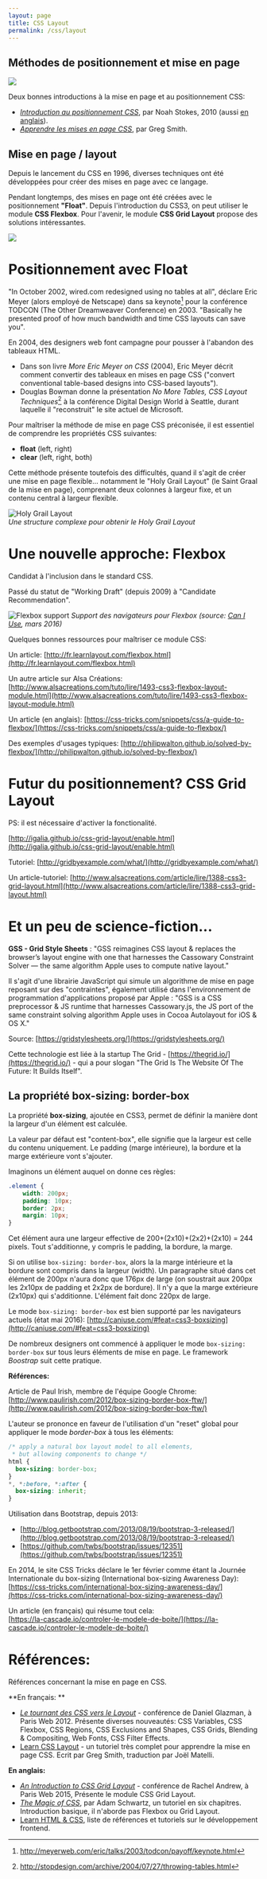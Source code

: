 ```yaml
---
layout: page
title: CSS Layout
permalink: /css/layout
---
```


Méthodes de positionnement et mise en page
----------

![](/cours-web/cours-css/img/stores-css.gif)

Deux bonnes introductions à la mise en page et au positionnement CSS:

* *[Introduction au positionnement CSS](http://www.pompage.net/traduction/introduction-au-positionnement-css)*, par Noah Stokes, 2010 (aussi [en anglais](http://alistapart.com/article/css-positioning-101)).
* *[Apprendre les mises en page CSS](http://fr.learnlayout.com/)*, par Greg Smith.

Mise en page / layout
----------

Depuis le lancement du CSS en 1996, diverses techniques ont été développées pour créer des mises en page avec ce langage.

Pendant longtemps, des mises en page ont été créées avec le positionnement **"Float"**. Depuis l'introduction du CSS3, on peut utiliser le module **CSS Flexbox**. Pour l'avenir, le module **CSS Grid Layout** propose des solutions intéressantes.

![](/cours-web/cours-css/img/Strips-Vieux-coder-VS-jeune-codeur.jpg)

Positionnement avec Float
===

"In October 2002, wired.com redesigned using no tables at all", déclare Eric Meyer (alors employé de Netscape) dans sa keynote[^1] pour la conférence TODCON (The Other Dreamweaver Conference) en 2003. "Basically he presented proof of how much bandwidth and time CSS layouts can save you".

[^1]: http://meyerweb.com/eric/talks/2003/todcon/payoff/keynote.html

En 2004, des designers web font campagne pour pousser à l'abandon des tableaux HTML. 

- Dans son livre *More Eric Meyer on CSS* (2004), Eric Meyer décrit comment convertir des tableaux en mises en page CSS ("convert conventional table-based designs into CSS-based layouts").
- Douglas Bowman donne la présentation *No More Tables, CSS Layout Techniques*[^2] à la conférence Digital Design World à Seattle, durant laquelle il "reconstruit" le site actuel de Microsoft.

[^2]: http://stopdesign.com/archive/2004/07/27/throwing-tables.html

Pour maîtriser la méthode de mise en page CSS préconisée, il est essentiel de comprendre les propriétés CSS suivantes:

- **float** (left, right)
- **clear** (left, right, both)

Cette méthode présente toutefois des difficultés, quand il s'agit de créer une mise en page flexible... notamment le "Holy Grail Layout" (le Saint Graal de la mise en page), comprenant deux colonnes à largeur fixe, et un contenu central à largeur flexible.

![Holy Grail Layout](/cours-web/cours-css/img/holy-grail-div-structure.png)    
*Une structure complexe pour obtenir le Holy Grail Layout*

Une nouvelle approche: Flexbox
===

Candidat à l'inclusion dans le standard CSS.

Passé du statut de "Working Draft" (depuis 2009) à "Candidate Recommendation".

![Flexbox support](/cours-web/cours-css/img/flexbox-caniuse.png)
*Support des navigateurs pour Flexbox (source: [Can I Use](http://caniuse.com/#feat=flexbox), mars 2016)*

Quelques bonnes ressources pour maîtriser ce module CSS:

Un article: [http://fr.learnlayout.com/flexbox.html](http://fr.learnlayout.com/flexbox.html)

Un autre article sur Alsa Créations:
[http://www.alsacreations.com/tuto/lire/1493-css3-flexbox-layout-module.html](http://www.alsacreations.com/tuto/lire/1493-css3-flexbox-layout-module.html)

Un article (en anglais): 
[https://css-tricks.com/snippets/css/a-guide-to-flexbox/](https://css-tricks.com/snippets/css/a-guide-to-flexbox/)

Des exemples d'usages typiques:
[http://philipwalton.github.io/solved-by-flexbox/](http://philipwalton.github.io/solved-by-flexbox/)



Futur du positionnement? CSS Grid Layout
===

PS: il est nécessaire d'activer la fonctionalité.

[http://igalia.github.io/css-grid-layout/enable.html](http://igalia.github.io/css-grid-layout/enable.html)

Tutoriel: [http://gridbyexample.com/what/](http://gridbyexample.com/what/)

Un article-tutoriel:
[http://www.alsacreations.com/article/lire/1388-css3-grid-layout.html](http://www.alsacreations.com/article/lire/1388-css3-grid-layout.html)

Et un peu de science-fiction...
===

**GSS - Grid Style Sheets** : "GSS reimagines CSS layout & replaces the browser’s layout engine with one that harnesses the Cassowary Constraint Solver — the same algorithm Apple uses to compute native layout."

Il s'agit d'une librairie JavaScript qui simule un algorithme de mise en page reposant sur des "contraintes", également utilisé dans l'environnement de programmation d'applications proposé par Apple : "GSS is a CSS preprocessor & JS runtime that harnesses Cassowary.js, the JS port of the same constraint solving algorithm Apple uses in Cocoa Autolayout for iOS & OS X."

Source: [https://gridstylesheets.org/](https://gridstylesheets.org/)

Cette technologie est liée à la startup The Grid - [https://thegrid.io/](https://thegrid.io/) - qui a pour slogan "The Grid Is The Website Of The Future: It Builds Itself".

La propriété box-sizing: border-box
----------

La propriété **box-sizing**, ajoutée en CSS3, permet de définir la manière dont la largeur d'un élément est calculée.

La valeur par défaut est "content-box", elle signifie que la largeur est celle du contenu uniquement. Le padding (marge intérieure), la bordure et la marge extérieure vont s'ajouter.

Imaginons un élément auquel on donne ces règles:

```css
.element {
	width: 200px;
	padding: 10px;
	border: 2px;
	margin: 10px;
}
```

Cet élément aura une largeur effective de 200+(2x10)+(2x2)+(2x10) = 244 pixels. Tout s'additionne, y compris le padding, la bordure, la marge.

Si on utilise `box-sizing: border-box`, alors la la marge intérieure et la bordure sont compris dans la largeur (width). Un paragraphe situé dans cet élément de 200px n'aura donc que 176px de large (on soustrait aux 200px les 2x10px de padding et 2x2px de bordure). Il n'y a que la marge extérieure (2x10px) qui s'additionne. L'élément fait donc 220px de large. 

Le mode `box-sizing: border-box` est bien supporté par les navigateurs actuels (état mai 2016):
[http://caniuse.com/#feat=css3-boxsizing](http://caniuse.com/#feat=css3-boxsizing)

De nombreux designers ont commencé à appliquer le mode `box-sizing: border-box` sur tous leurs éléments de mise en page. Le framework *Boostrap* suit cette pratique.

**Références:**

Article de Paul Irish, membre de l'équipe Google Chrome:
[http://www.paulirish.com/2012/box-sizing-border-box-ftw/](http://www.paulirish.com/2012/box-sizing-border-box-ftw/)

L'auteur se prononce en faveur de l'utilisation d'un "reset" global pour appliquer le mode *border-box* à tous les éléments:

```css
/* apply a natural box layout model to all elements, 
 * but allowing components to change */
html {
  box-sizing: border-box;
}
*, *:before, *:after {
  box-sizing: inherit;
}
```

Utilisation dans Bootstrap, depuis 2013:

- [http://blog.getbootstrap.com/2013/08/19/bootstrap-3-released/](http://blog.getbootstrap.com/2013/08/19/bootstrap-3-released/)
- [https://github.com/twbs/bootstrap/issues/12351](https://github.com/twbs/bootstrap/issues/12351)

En 2014, le site CSS Tricks déclare le 1er février comme étant la Journée Internationale du box-sizing (International box-sizing Awareness Day):    
[https://css-tricks.com/international-box-sizing-awareness-day/](https://css-tricks.com/international-box-sizing-awareness-day/)

Un article (en français) qui résume tout cela:    
[https://la-cascade.io/controler-le-modele-de-boite/](https://la-cascade.io/controler-le-modele-de-boite/)

Références:
===

Références concernant la mise en page en CSS.

**En français: **

- *[Le tournant des CSS vers le Layout](http://www.paris-web.fr/2012/conferences/le-tournant-des-css-vers-le-layout.php)* - conférence de Daniel Glazman, à Paris Web 2012. Présente diverses nouveautés: CSS Variables, CSS Flexbox, CSS Regions, CSS Exclusions and Shapes, CSS Grids, Blending & Compositing, Web Fonts, CSS Filter Effects.
- [Learn CSS Layout](http://fr.learnlayout.com/) - un tutoriel très complet pour apprendre la mise en page CSS. Ecrit par Greg Smith, traduction par Joël Matelli.

**En anglais:**

- *[An Introduction to CSS Grid Layout](http://www.paris-web.fr/2015/conferences/an-introduction-to-css-grid-layout.php)* - conférence de Rachel Andrew, à Paris Web 2015, Présente le module CSS Grid Layout.
- *[The Magic of CSS](http://adamschwartz.co/magic-of-css/)*, par Adam Schwartz, un tutoriel en six chapitres. Introduction basique, il n'aborde pas Flexbox ou Grid Layout.
- [Learn HTML & CSS](http://www.frontendhandbook.com/learning/html-css.html), liste de références et tutoriels sur le développement frontend.

